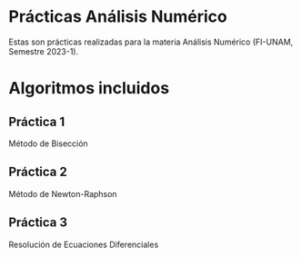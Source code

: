 # Prácticas Análisis Numérico

Estas son prácticas realizadas para la materia Análisis Numérico (FI-UNAM, Semestre 2023-1).

# Algoritmos incluidos

## Práctica 1

Método de Bisección

## Práctica 2

Método de Newton-Raphson

## Práctica 3

Resolución de Ecuaciones Diferenciales